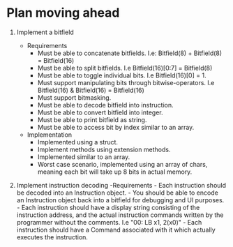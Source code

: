 # Plan moving ahead

1. Implement a bitfield
    - Requirements
        - Must be able to concatenate bitfields. I.e: Bitfield(8) + Bitfield(8) = Bitfield(16)
        - Must be able to split bitfields. I.e Bitfield(16)[0:7] = Bitfield(8)
        - Must be able to toggle individual bits. I.e Bitfield(16)[0] = 1.
        - Must support manipulating bits through bitwise-operators. I.e Bitfield(16) & Bitfield(16) = Bitfield(16)
        - Must support bitmasking.
        - Must be able to decode bitfield into instruction.
        - Must be able to convert bitfield into integer.
        - Must be able to print bitfield as string.
        - Must be able to access bit by index similar to an array.
    - Implementation
        - Implemented using a struct.
        - Implement methods using extension methods.
        - Implemented similar to an array.
        - Worst case scenario, implemented using an array of chars, meaning each bit will take up 8 bits in actual memory.

2. Implement instruction decoding
    -Requirements
        - Each instruction should be decoded into an Instruction object.
        - You should be able to encode an Instruction object back into a bitfield for debugging and UI purposes.
        - Each instruction should have a display string consisting of the instruction address, and the actual instruction commands written by the programmer without the comments. I.e "00: LB   x1, 2(x0)"
        - Each instruction should have a Command associated with it which actually executes the instruction.